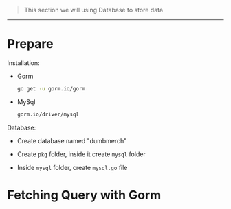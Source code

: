 > This section we will using Database to store data

---

# Prepare

Installation:

- Gorm

  ```bash
  go get -u gorm.io/gorm
  ```

- MySql
  ```bash
  gorm.io/driver/mysql
  ```

Database:

- Create database named "dumbmerch"

- Create `pkg` folder, inside it create `mysql` folder

- Inside `mysql` folder, create `mysql.go` file

# Fetching Query with Gorm
